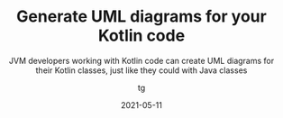 ---
date: 2021-05-11
title: Generate UML diagrams for your Kotlin code
technologies: [kotlin, java]
topics: [latest, ultimate]
author: tg
subtitle: JVM developers working with Kotlin code can create UML diagrams for their Kotlin classes, just like they could with Java classes
thumbnail: ./thumbnail.png
cardThumbnail: ./card.png
shortVideo:
  poster: ./tip.png
  url: https://youtu.be/FwXu38dk1m0
leadin: |
  IntelliJ IDEA Ultimate supports creating and maintaining UML diagrams for Java code. This is now also supported for Kotlin classes, so if you're working in a polyglot environment you can comfortably use diagrams whether you're writing Java or Kotlin code.


---